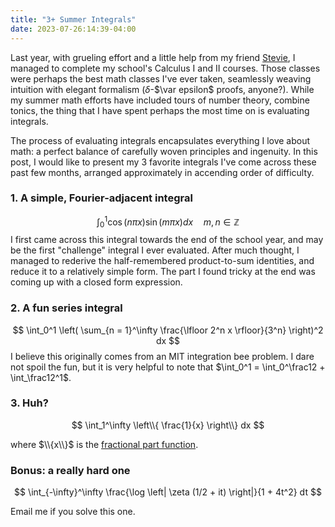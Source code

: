 ```yaml
---
title: "3+ Summer Integrals"
date: 2023-07-26:14:39-04:00
---
```


Last year, with grueling effort and a little help from my friend [Stevie](https://www.amazon.com/Calculus-Early-Transcendentals-James-Stewart/dp/1285741552), I managed to complete my school's Calculus I and II courses. Those classes were perhaps the best math classes I've ever taken, seamlessly weaving intuition with elegant formalism ($\delta$-$\var epsilon$ proofs, anyone?). While my summer math efforts have included tours of number theory, combine tonics, the thing that I have spent perhaps the most time on is evaluating integrals.

The process of evaluating integrals encapsulates everything I love about math: a perfect balance of carefully woven principles and ingenuity. In this post, I would like to present my 3 favorite integrals I've come across these past few months, arranged approximately in accending order of difficulty.

### 1. A simple, Fourier-adjacent integral
$$ \int_0^1 \cos(n\pi x) \sin(m \pi x) dx\quad m, n \in \mathbb{Z} $$
I first came across this integral towards the end of the school year, and may be the first "challenge" integral I ever evaluated. After much thought, I managed to rederive the half-remembered product-to-sum identities, and reduce it to a relatively simple form. The part I found tricky at the end was coming up with a closed form expression.

### 2. A fun series integral
$$ \int_0^1 \left( \sum_{n = 1}^\infty \frac{\lfloor 2^n x \rfloor}{3^n} \right)^2 dx $$
I believe this originally comes from an MIT integration bee problem. I dare not spoil the fun, but it is very helpful to note that $\int_0^1 = \int_0^\frac12 + \int_\frac12^1$.

### 3. Huh?
$$ \int_1^\infty \left\\{ \frac{1}{x} \right\\} dx  $$

where $\\{x\\}$ is the [fractional part function](https://en.wikipedia.org/wiki/Fractional_part).

### Bonus: a really hard one
$$ \int_{-\infty}^\infty \frac{\log \left| \zeta (1/2 + it) \right|}{1 + 4t^2} dt $$

Email me if you solve this one.
